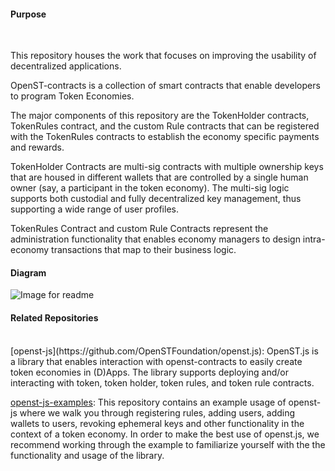#### Purpose
<br>

This repository houses the work that focuses on improving the usability of decentralized applications.

OpenST-contracts is a collection of smart contracts that enable developers to program Token Economies.
<br>

The major components of this repository are the TokenHolder contracts, TokenRules contract, and the custom Rule contracts that can be registered with the TokenRules contracts to establish the economy specific payments and rewards.
<br>

TokenHolder Contracts are multi-sig contracts with multiple ownership keys that are housed in different wallets that are controlled by a single human owner (say, a participant in the token economy). The multi-sig logic supports both custodial and fully decentralized key management, thus supporting a wide range of user profiles.
<br>

TokenRules Contract and custom Rule Contracts represent the administration functionality that enables economy managers to design intra-economy transactions that map to their business logic.

#### Diagram

![Image for readme](https://github.com/OpenSTFoundation/openst-contracts/blob/amulya/readme/OpenSTv0.9.4Components.jpg)

#### Related Repositories
<br>
[openst-js](https://github.com/OpenSTFoundation/openst.js): OpenST.js is a library that enables interaction with openst-contracts to easily create token economies in (D)Apps. The library supports deploying and/or interacting with token, token holder, token rules, and token rule contracts.
<br>

[openst-js-examples](https://github.com/OpenSTFoundation/openst-js-examples): This repository contains an example usage of openst-js where we walk you through registering rules, adding users, adding wallets to users, revoking ephemeral keys and other functionality in the context of a token economy. In order to make the best use of openst.js, we recommend working through the example to familiarize yourself with the the functionality and usage of the library.
